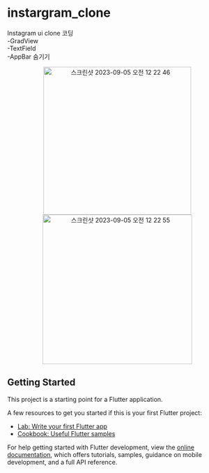 # instargram_clone

Instagram ui clone 코딩
<br/>
-GradView
<br/>
-TextField
<br/>
-AppBar 숨기기
<br/>
<p align="center">
  <img width="339" alt="스크린샷 2023-09-05 오전 12 22 46" src="https://github.com/hangunhee39/flutter_study/assets/77563098/3a73c986-20ff-4e00-96b4-fbcf308e8528">
  <img width="343" alt="스크린샷 2023-09-05 오전 12 22 55" src="https://github.com/hangunhee39/flutter_study/assets/77563098/6045c836-6f3b-4732-a6b4-7268fa7ab116">
</p>

## Getting Started

This project is a starting point for a Flutter application.

A few resources to get you started if this is your first Flutter project:

- [Lab: Write your first Flutter app](https://docs.flutter.dev/get-started/codelab)
- [Cookbook: Useful Flutter samples](https://docs.flutter.dev/cookbook)

For help getting started with Flutter development, view the
[online documentation](https://docs.flutter.dev/), which offers tutorials,
samples, guidance on mobile development, and a full API reference.
